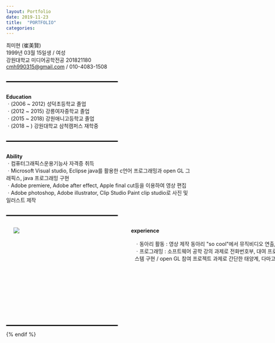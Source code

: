 ```yaml
---
layout: Portfolio
date: 2019-11-23
title:  "PORTFOLIO"
categories: 
---
```


최미현 (崔美賢)
<br>1999년 03월 15일생 / 여성
<br>강원대학교 미디어공학전공 201821180
<br>cmh990315@gmail.com / 010-4083-1508
<br>
<br>
<hr align="left" style="border: solid 1.5px black; width: 60%;">
<br><b>Education</b>
<br>ㆍ(2006 ~ 2012) 성덕초등학교 졸업
<br>ㆍ(2012 ~ 2015) 강릉여자중학교 졸업
<br>ㆍ(2015 ~ 2018) 강원애니고등학교 졸업
<br>ㆍ(2018 ~     ) 강원대학교 삼척캠퍼스 재학중
<br>
<br>
<hr align="left" style="border: solid 1.5px black; width: 60%;">
<br><b>Ability</b>
<br>ㆍ컴퓨터그래픽스운용기능사 자격증 취득
<br>ㆍMicrosoft Visual studio, Eclipse java를 활용한 c언어 프로그래밍과 open GL 그래픽스, java 프로그래밍 구현
<br>ㆍAdobe premiere, Adobe after effect, Apple final cut등을 이용하여 영상 편집
<br>ㆍAdobe photoshop, Adobe illustrator, Clip Studio Paint clip studio로 사진 및 일러스트 제작
<br>
<br>
<hr align="left" style="border: solid 1.5px black; width: 60%;">
<br><b>experience</b>
<div id="pic"><img src="https://ifh.cc/g/pNnEx.png"></div>
<div id="sub">
        <br>ㆍ동아리 활동 : 영상 제작 동아리 "so cool"에서 뮤직비디오 연출, 기획, 촬영에 참여
<br>ㆍ프로그래밍 : 소프트웨어 공학 강의 과제로 전화번호부, 대여 프로그램 등 직접 프로그래밍하여 시스템 구현 / open GL 참여 프로젝트 과제로 간단한 태양계, 다마고치 게임 설계 및 구현</div>
<br>
<br>
<hr align="left" style="border: solid 1.5px black; width: 60%;">

{% endif %}
<style type="text/css">
#pic {
width: 320px;
        height: 200px;
        float: left;
        margin: 0px 0px 0px 20px;
        }
        
        
#sub {
width: 580px;
        height: 200px;
        margin-left: 350px;
        }
</style>
